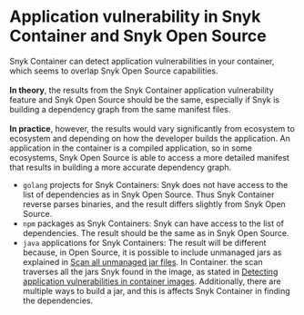 # Application vulnerability in Snyk Container and Snyk Open Source

Snyk Container can detect application vulnerabilities in your container, which seems to overlap Snyk Open Source capabilities.\
\
**In theory**, the results from the Snyk Container application vulnerability feature and Snyk Open Source should be the same, especially if Snyk is building a dependency graph from the same manifest files. \
\
**In practice**, however, the results would vary significantly from ecosystem to ecosystem and depending on how the developer builds the application. An application in the container is a compiled application, so in some ecosystems, Snyk Open Source is able to access a more detailed manifest that results in building a more accurate dependency graph.

* `golang` projects for Snyk Containers: Snyk does not have access to the list of dependencies as in Snyk Open Source. Thus Snyk Container reverse parses binaries, and the result differs slightly from Snyk Open Source.
* `npm` packages as Snyk Containers: Snyk can have access to the list of dependencies. The result should be the same as in Snyk Open Source.
* `java` applications for Snyk Containers: The result will be different because, in Open Source, it is possible to include unmanaged jars as explained in [Scan all unmanaged jar files](../../../../snyk-cli/test-for-vulnerabilities/scan-all-unmanaged-jar-files.md). In Container. the scan traverses all the jars Snyk found in the image, as stated in [Detecting application vulnerabilities in container images](./). Additionally, there are multiple ways to build a jar, and this is affects Snyk Container in finding the dependencies.
